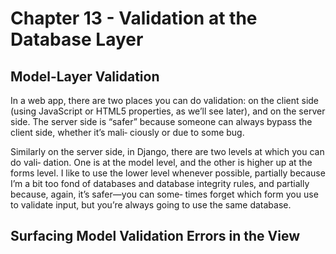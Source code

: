 # Chapter 13 - Validation at the Database Layer

## Model-Layer Validation

In a web app, there are two places you can do validation: on the client side (using JavaScript or HTML5 properties, as we’ll see later), and on the server side. The server side is “safer” because someone can always bypass the client side, whether it’s mali‐ ciously or due to some bug.

Similarly on the server side, in Django, there are two levels at which you can do vali‐ dation. One is at the model level, and the other is higher up at the forms level. I like to use the lower level whenever possible, partially because I’m a bit too fond of databases and database integrity rules, and partially because, again, it’s safer—you can some‐ times forget which form you use to validate input, but you’re always going to use the same database.

## Surfacing Model Validation Errors in the View

